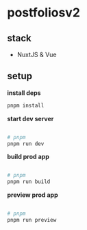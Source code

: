 # postfoliosv2

## stack
- NuxtJS & Vue

## setup

**install deps**

```bash
pnpm install
```

**start dev server**

```bash

# pnpm
pnpm run dev

```

**build prod app**

```bash

# pnpm
pnpm run build

```

**preview prod app**

```bash

# pnpm
pnpm run preview

```